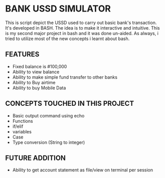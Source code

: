 # BANK USSD SIMULATOR
This is script depict the USSD used to carry out basic bank's transaction. It's developed in BASH. The idea is to make it interactive and intuitive. This is my second major project in bash and it was done un-aided. As always, i tried to utilize most of the new concepts i learnt about bash.

## FEATURES
- Fixed balance is #100,000
- Ability to view balance
- Ability to make simple fund transfer to other banks
- Ability to Buy airtime
- Ability to buy Mobile Data


## CONCEPTS TOUCHED IN THIS PROJECT
- Basic output command using echo
- Functions
- if/elif
- variables
- Case
- Type conversion (String to integer)
## FUTURE ADDITION
- Ability to get account statement as file/view on terminal per session
